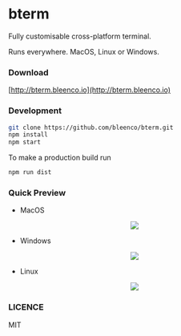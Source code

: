 # bterm

Fully customisable cross-platform terminal.

Runs everywhere. MacOS, Linux or Windows.

### Download

[http://bterm.bleenco.io](http://bterm.bleenco.io)

### Development

```sh
git clone https://github.com/bleenco/bterm.git
npm install
npm start
```

To make a production build run

```sh
npm run dist
```

### Quick Preview

- MacOS

<p align="center">
  <img src="https://cloud.githubusercontent.com/assets/1796022/24708240/95c00ffe-1a16-11e7-9a4b-b499b25aa2e4.png">
</p>

- Windows

<p align="center">
  <img src="https://cloud.githubusercontent.com/assets/1796022/24708260/9f40a5d4-1a16-11e7-87da-5529b0d73416.PNG">
</p>

- Linux

<p align="center">
  <img src="https://cloud.githubusercontent.com/assets/1796022/24708258/9f23a538-1a16-11e7-8eb3-42cba33ceac7.png">
</p>

### LICENCE

MIT


